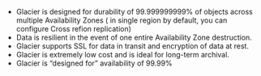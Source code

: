 - Glacier is designed for durability of 99.999999999% of objects across multiple Availability Zones ( in single region by default, you can configure Cross refion replication)
- Data is resilient in the event of one entire Availability Zone destruction.
- Glacier supports SSL for data in transit and encryption of data at rest. 
- Glacier is extremely low cost and is ideal for long-term archival.
- Glacier is “designed for” availability of 99.99%
